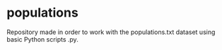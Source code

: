 # populations
Repository made in order to work with the populations.txt dataset using basic Python scripts .py. 
